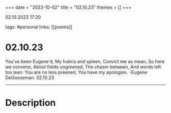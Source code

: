 +++
date = "2023-10-02"
title = "02.10.23"
themes = []
+++

02.10.2023 17:20

tags: #personal
links: [[poems]]

# 02.10.23

You've been Eugene'd,
My hubris and spleen,
Convict me as mean,
So here we convene,
About fields ungreened,
The chasm between,
And words left too lean:
You are no less preened,
You have my apologies.
-Eugene DeGooseman.
02.10.23

---

# Description

